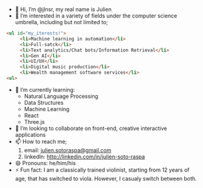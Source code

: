 - 👋 Hi, I’m @jlnsr, my real name is Julien
- 👀 I’m interested in a variety of fields under the computer science umbrella, including but not limited to;
```HTML
<ul id="my_iterests!">
     <li>Machine learning in automation</li>
     <li>Full-satck</li>
     <li>Text analytics/Chat bots/Information Retrieval</li>
     <li>Gen AI</li>
     <li>UI/UX</li>
     <li>Digital music production</li>
     <li>Wealth management software services</li>
<ul>
``` 
- 🌱 I’m currently learning:
     * Natural Language Processing
     * Data Structures
     * Machine Learning
     * React
     * Three.js
- 💞️ I’m looking to collaborate on front-end, creative interactive applications
- 📫 How to reach me;
     1. email: julien.sotoraspa@gmail.com
     2. linkedIn: http://linkedin.com/in/julien-soto-raspa
- 😄 Pronouns: he/him/his
- ⚡ Fun fact: I am a classically trained violinist, starting from 12 years of age, that has switched to viola.
    However, I casualy switch between both.

<!---
jlnsr/jlnsr is a ✨ special ✨ repository because its `README.md` (this file) appears on your GitHub profile.
You can click the Preview link to take a look at your changes.
--->
